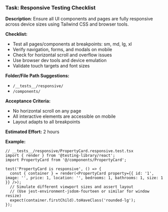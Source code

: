 ### Task: Responsive Testing Checklist

**Description**: Ensure all UI components and pages are fully responsive across device sizes using Tailwind CSS and browser tools.

**Checklist:**
- Test all pages/components at breakpoints: sm, md, lg, xl
- Verify navigation, forms, and modals on mobile
- Check for horizontal scroll and overflow issues
- Use browser dev tools and device emulation
- Validate touch targets and font sizes

**Folder/File Path Suggestions:**
- `/__tests__/responsive/`
- `/components/`

**Acceptance Criteria:**
- No horizontal scroll on any page
- All interactive elements are accessible on mobile
- Layout adapts to all breakpoints

**Estimated Effort:** 2 hours

**Example:**
```tsx
// __tests__/responsive/PropertyCard.responsive.test.tsx
import { render } from '@testing-library/react';
import PropertyCard from '@/components/PropertyCard';

test('PropertyCard is responsive', () => {
  const { container } = render(<PropertyCard property={{ id: '1', image: '', price: 1, location: '', bedrooms: 1, bathrooms: 1, size: 1 }} />);
  // Simulate different viewport sizes and assert layout
  // (Use jest-environment-jsdom-fourteen or similar for window resize)
  expect(container.firstChild).toHaveClass('rounded-lg');
});
```